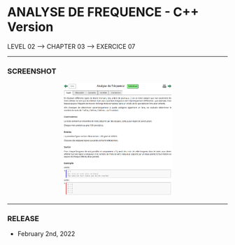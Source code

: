 # ANALYSE DE FREQUENCE - C++ Version
LEVEL 02 --> CHAPTER 03 --> EXERCICE 07

---
### **SCREENSHOT**

<div align="center">
    <img
        src="https://github.com/Ayckinn/CPP/blob/main/FRANCE_IOI/LEVEL_02/Chapter_03/07_analyse_de_frequence/todo.png"
        alt="DEMO"
        style="width:50%">
</div>

---
### **RELEASE**

- February 2nd, 2022
